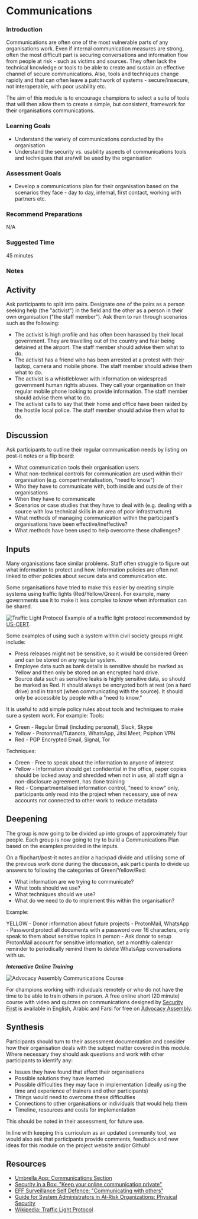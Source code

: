 # Communications

### Introduction
Communications are often one of the most vulnerable parts of any organisations work. Even if internal communication measures are strong, often the most difficult part is securing conversations and information flow from people at risk - such as victims and sources. They often lack the technical knowledge or tools to be able to create and sustain an effective channel of secure communications. Also, tools and techniques change rapidly and that can often leave a patchwork of systems - secure/insecure, not interoperable, with poor usability etc. 

The aim of this module is to encourage champions to select a suite of tools that will then allow them to create a simple, but consistent, framework for their organisations communications. 

### Learning Goals
* Understand the variety of communications conducted by the organisation 
* Understand the security vs. usability aspects of communications tools and techniques that are/will be used by the organisation

### Assessment Goals
* Develop a communications plan for their organisation based on the scenarios they face - day to day, internal, first contact, working with partners etc.

### Recommend Preparations  
N/A

### Suggested Time

45 minutes

### Notes


## Activity    
Ask participants to split into pairs. Designate one of the pairs as a person seeking help (the "activist") in the field and the other as a person in their own organisation ("the staff member"). Ask them to run through scenarios such as the following:

* The activist is high profile and has often been harassed by their local government. They are travelling out of the country and fear being detained at the airport. The staff member should advise them what to do.
* The activist has a friend who has been arrested at a protest with their laptop, camera and mobile phone. The staff member should advise them what to do.
* The activist is a whistleblower with information on widespread government human rights abuses. They call your organisation on their regular mobile phone looking to provide information. The staff member should advise them what to do.
* The activist calls to say that their home and office have been raided by the hostile local police. The staff member should advise them what to do.


## Discussion  
Ask participants to outline their regular communication needs by listing on post-it notes or a flip board:

* What communication tools their organisation users
* What non-technical controls for communication are used within their organisation (e.g. compartmentalisation, "need to know")
* Who they have to communicate with, both inside and outside of their organisations
* When they have to communicate
* Scenarios or case studies that they have to deal with (e.g. dealing with a source with low technical skills in an area of poor infrastructure)
* What methods of managing communication within the participant's organisations have been effective/ineffective?
* What methods have been used to help overcome these challenges?

## Inputs  
Many organisations face similar problems. Staff often struggle to figure out what information to protect and how. Information policies are often not linked to other policies about secure data and communication etc. 

Some organisations have tried to make this easier by creating simple systems using traffic lights (Red/Yellow/Green). For example, many governments use it to make it less complex to know when information can be shared.  

![Traffic Light Protocol](img/communications/trafficlight.png)
Example of a traffic light protocol recommended by [US-CERT](https://www.us-cert.gov/tlp).

Some examples of using such a system within civil society groups might include:

* Press releases might not be sensitive, so it would be considered Green and can be stored on any regular system.
* Employee data such as bank details is sensitive should be marked as Yellow and then only be stored on an encrypted hard drive.
* Source data such as sensitive leaks is highly sensitive data, so should be marked as Red. It should always be encrypted both at rest (on a hard drive) and in transit (when communicating with the source). It should only be accessible by people with a "need to know."

It is useful to add simple policy rules about tools and techniques to make sure a system work. For example:
Tools:

* Green - Regular Email (including personal), Slack, Skype  
* Yellow - Protonmail/Tutanota, WhatsApp, Jitsi Meet, Psiphon VPN
* Red - PGP Encrypted Email, Signal, Tor 

Techniques:

* Green - Free to speak about the information to anyone of interest
* Yellow - Information should get confidential in the office, paper copies should be locked away and shredded when not in use, all staff sign a non-disclosure agreement, has done training
* Red - Compartmentalised information control, "need to know" only, participants only read into the project when necessary, use of new accounts not connected to other work to reduce metadata   

## Deepening   
The group is now going to be divided up into groups of approximately four people. Each group is now going to try to build a Communications Plan based on the examples provided in the inputs. 

On a flipchart/post-it notes and/or a hackpad divide and utilising some of the previous work done during the discussion, ask participants to divide up answers to following the categories of Green/Yellow/Red:

* What information are we trying to communicate?
* What tools should we use?
* What techniques should we use?
* What do we need to do to implement this within the organisation?

Example:

YELLOW - Donor information about future projects - ProtonMail, WhatsApp - Password protect all documents with a password over 16 characters, only speak to them about sensitive topics in person - Ask donor to setup ProtonMail account for sensitive information, set a monthly calendar reminder to periodically remind them to delete WhatsApp conversations with us.

***Interactive Online Training***   

![Advocacy Assembly Communications Course](img/communications/aacommunications.png)

For champions working with individuals remotely or who do not have the time to be able to train others in person. A free online short (20 minute) course with video and quizzes on communications designed by [Security First](https://wwww.secfirst.org) is available in English, Arabic and Farsi for free on [Advocacy Assembly](https://advocacyassembly.org).


## Synthesis   
Participants should turn to their assessment documentation and consider how their organisation deals with the subject matter covered in this module. Where necessary they should ask questions and work with other participants to identify any:
 
* Issues they have found that affect their organisations
* Possible solutions they have learned
* Possible difficulties they may face in implementation (ideally using the time and experience of trainers and other participants)
* Things would need to overcome these difficulties
* Connections to other organisations or individuals that would help them
* Timeline, resources and costs for implementation

This should be noted in their assessment, for future use. 

In line with keeping this curriculum as an updated community tool, we would also ask that participants provide comments, feedback and new ideas for this module on the project website and/or Github!

## Resources
* [Umbrella App: Communications Section](https:///www.secfirst.org)
* [Security in a Box: "Keep your online communication private"](https://securityinabox.org/en/guide/secure-communication/)
* [EFF Surveillance Self Defence: "Communicating with others"](https://ssd.eff.org/en/module/communicating-others)
* [Guide for System Administrators in At‐Risk Organizations: Physical Security](https://github.com/OpenInternet/System_Administrator_Guide_Text/blob/master/en/best_practices/staff_awareness_and_communications/index.md)
* [Wikipedia: Traffic Light Protocol](https://en.wikipedia.org/wiki/Traffic_Light_Protocol)
